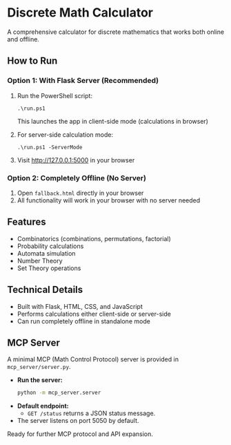 # Discrete Math Calculator

A comprehensive calculator for discrete mathematics that works both online and offline.

## How to Run

### Option 1: With Flask Server (Recommended)

1. Run the PowerShell script:
   ```
   .\run.ps1
   ```
   This launches the app in client-side mode (calculations in browser)

2. For server-side calculation mode:
   ```
   .\run.ps1 -ServerMode
   ```

3. Visit http://127.0.0.1:5000 in your browser

### Option 2: Completely Offline (No Server)

1. Open `fallback.html` directly in your browser
2. All functionality will work in your browser with no server needed

## Features

- Combinatorics (combinations, permutations, factorial)
- Probability calculations
- Automata simulation
- Number Theory
- Set Theory operations

## Technical Details

- Built with Flask, HTML, CSS, and JavaScript
- Performs calculations either client-side or server-side
- Can run completely offline in standalone mode

## MCP Server

A minimal MCP (Math Control Protocol) server is provided in `mcp_server/server.py`.

- **Run the server:**
  ```bash
  python -m mcp_server.server
  ```
- **Default endpoint:**
  - `GET /status` returns a JSON status message.
- The server listens on port 5050 by default.

Ready for further MCP protocol and API expansion.
